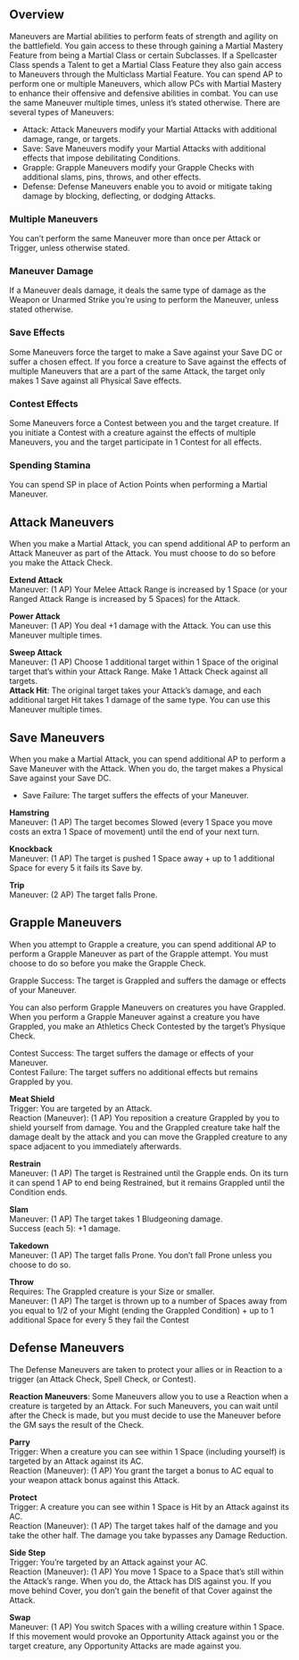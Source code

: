 ## Overview
Maneuvers are Martial abilities to perform feats of strength and agility on the battlefield. You gain access to these through gaining a Martial Mastery Feature from being a Martial Class or certain Subclasses. If a Spellcaster Class spends a Talent to get a Martial Class Feature they also gain access to Maneuvers through the Multiclass Martial Feature. You can spend AP to perform one or multiple Maneuvers, which allow PCs with Martial Mastery to enhance their offensive and defensive abilities in combat. You can use the same Maneuver multiple times, unless it’s stated otherwise. There are several types of Maneuvers:
- Attack: Attack Maneuvers modify your Martial Attacks with additional damage, range, or targets.  
- Save: Save Maneuvers modify your Martial Attacks with additional effects that impose debilitating Conditions.  
- Grapple: Grapple Maneuvers modify your Grapple Checks with additional slams, pins, throws, and other effects.  
- Defense: Defense Maneuvers enable you to avoid or mitigate taking damage by blocking, deflecting, or dodging Attacks.

### Multiple Maneuvers
You can’t perform the same Maneuver more than once per Attack or Trigger, unless otherwise stated.

### Maneuver Damage
If a Maneuver deals damage, it deals the same type of damage as the Weapon or Unarmed Strike you’re using to perform the Maneuver, unless stated otherwise.

### Save Effects
Some Maneuvers force the target to make a Save against your Save DC or suffer a chosen effect. If you force a creature to Save against the effects of multiple Maneuvers that are a part of the same Attack, the target only makes 1 Save against all Physical Save effects.

### Contest Effects
Some Maneuvers force a Contest between you and the target creature. If you initiate a Contest with a creature against the effects of multiple Maneuvers, you and the target participate in 1 Contest for all effects.

### Spending Stamina
You can spend SP in place of Action Points when performing a Martial Maneuver.

## Attack Maneuvers
When you make a Martial Attack, you can spend additional AP to perform an Attack Maneuver as part of the Attack. You must choose to do so before you make the Attack Check.

**Extend Attack**  
Maneuver: (1 AP) Your Melee Attack Range is increased by 1 Space (or your Ranged Attack Range is increased by 5 Spaces) for the Attack.

**Power Attack**  
Maneuver: (1 AP) You deal +1 damage with the Attack. You can use this Maneuver multiple times.

**Sweep Attack**  
Maneuver: (1 AP) Choose 1 additional target within 1 Space of the original target that’s within your Attack Range. Make 1 Attack Check against all targets.  
**Attack Hit**: The original target takes your Attack’s damage, and each additional target Hit takes 1 damage of the same type. You can use this Maneuver multiple times.


## Save Maneuvers
When you make a Martial Attack, you can spend additional AP to perform a Save Maneuver with the Attack. When you do, the target makes a Physical Save against your Save DC.  
- Save Failure: The target suffers the effects of your Maneuver.

**Hamstring**  
Maneuver: (1 AP) The target becomes Slowed (every 1 Space you move costs an extra 1 Space of movement) until the end of your next turn.

**Knockback**  
Maneuver: (1 AP) The target is pushed 1 Space away + up to 1 additional Space for every 5 it fails its Save by.

**Trip**  
Maneuver: (2 AP) The target falls Prone.

## Grapple Maneuvers
When you attempt to Grapple a creature, you can spend additional AP to perform a Grapple Maneuver as part of the Grapple attempt. You must choose to do so before you make the Grapple Check.  

Grapple Success: The target is Grappled and suffers the damage or effects of your Maneuver.

You can also perform Grapple Maneuvers on creatures you have Grappled. When you perform a Grapple Maneuver against a creature you have Grappled, you make an Athletics Check Contested by the target’s Physique Check.

Contest Success: The target suffers the damage or effects of your Maneuver.  
Contest Failure: The target suffers no additional effects but remains Grappled by you.

**Meat Shield**  
Trigger: You are targeted by an Attack.  
Reaction (Maneuver): (1 AP) You reposition a creature Grappled by you to shield yourself from damage. You and the Grappled creature take half the damage dealt by the attack and you can move the Grappled creature to any space adjacent to you immediately afterwards.

**Restrain**  
Maneuver: (1 AP) The target is Restrained until the Grapple ends. On its turn it can spend 1 AP to end being Restrained, but it remains Grappled until the Condition ends.  

**Slam**  
Maneuver: (1 AP) The target takes 1 Bludgeoning damage.  
Success (each 5): +1 damage.

**Takedown**  
Maneuver: (1 AP) The target falls Prone. You don’t fall Prone unless you choose to do so.

**Throw**  
Requires: The Grappled creature is your Size or smaller.  
Maneuver: (1 AP) The target is thrown up to a number of Spaces away from you equal to 1/2 of your Might (ending the Grappled Condition) + up to 1 additional Space for every 5 they fail the Contest


## Defense Maneuvers
The Defense Maneuvers are taken to protect your allies or in Reaction to a trigger (an Attack Check, Spell Check, or Contest).

**Reaction Maneuvers**: Some Maneuvers allow you to use a Reaction when a creature is targeted by an Attack. For such Maneuvers, you can wait until after the Check is made, but you must decide to use the Maneuver before the GM says the result of the Check.

**Parry**  
Trigger: When a creature you can see within 1 Space (including yourself) is targeted by an Attack against its AC.  
Reaction (Maneuver): (1 AP) You grant the target a bonus to AC equal to your weapon attack bonus against this Attack.

**Protect**  
Trigger: A creature you can see within 1 Space is Hit by an Attack against its AC.  
Reaction (Maneuver): (1 AP) The target takes half of the damage and you take the other half. The damage you take bypasses any Damage Reduction.

**Side Step**  
Trigger: You’re targeted by an Attack against your AC.  
Reaction (Maneuver): (1 AP) You move 1 Space to a Space that’s still within the Attack’s range. When you do, the Attack has DIS against you. If you move behind Cover, you don’t gain the benefit of that Cover against the Attack.

**Swap**  
Maneuver: (1 AP) You switch Spaces with a willing creature within 1 Space. If this movement would provoke an Opportunity Attack against you or the target creature, any Opportunity Attacks are made against you.

